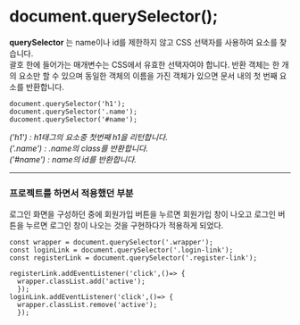 # document.querySelector();

__querySelector__ 는 name이나 id를 제한하지 않고 CSS 선택자를 사용하여 요소를 찾습니다.  
괄호 한에 들어가는 매개변수는 CSS에서 유효한 선택자여야 합니다.
반환 객체는 한 개의 요소만 할 수 있으며 동일한 객체의 이름을 가진 객체가 있으면 문서 내의 첫 번째 요소를 반환합니다.

```
document.querySelector('h1');
document.querySelector('.name');
ducoment.querySelector('#name');
```
_('h1') : h1태그의 요소중 첫번째 h1을 리턴합니다._  
_('.name') : .name의 class를 반환합니다._  
_('#name') : name의 id를 반환합니다._  

---
### 프로젝트를 하면서 적용했던 부분  
로그인 화면을 구성하던 중에 회원가입 버튼을 누르면 회원가입 창이 나오고 로그인 버튼을 누르면 로그인 창이 나오는 것을 구현하다가 적용하게 되었다.

```
const wrapper = document.querySelector('.wrapper');
const loginLink = document.querySelector('.login-link');
const registerLink = document.querySelector('.register-link');

registerLink.addEventListener('click',()=> {
  wrapper.classList.add('active');
  });
loginLink.addEventListener('click',()=> {
  wrapper.classList.remove('active');
  });
```
